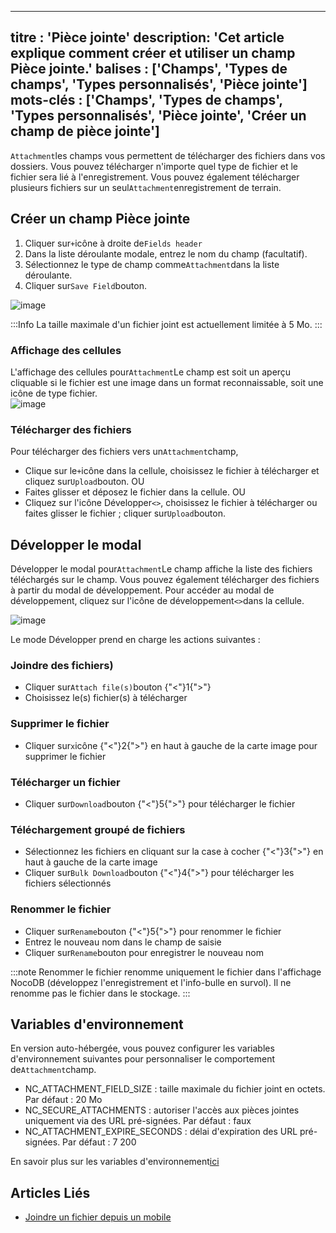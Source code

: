 ***

titre : 'Pièce jointe'
description: 'Cet article explique comment créer et utiliser un champ Pièce jointe.'
balises : \['Champs', 'Types de champs', 'Types personnalisés', 'Pièce jointe']
mots-clés : \['Champs', 'Types de champs', 'Types personnalisés', 'Pièce jointe', 'Créer un champ de pièce jointe']
-------------------------------------------------------------------------------------------------------------------

`Attachment`les champs vous permettent de télécharger des fichiers dans vos dossiers. Vous pouvez télécharger n'importe quel type de fichier et le fichier sera lié à l'enregistrement. Vous pouvez également télécharger plusieurs fichiers sur un seul`Attachment`enregistrement de terrain.

## Créer un champ Pièce jointe

1. Cliquer sur`+`icône à droite de`Fields header`
2. Dans la liste déroulante modale, entrez le nom du champ (facultatif).
3. Sélectionnez le type de champ comme`Attachment`dans la liste déroulante.
4. Cliquer sur`Save Field`bouton.

![image](/img/v2/fields/types/attachment.png)

:::Info
La taille maximale d'un fichier joint est actuellement limitée à 5 Mo.
:::

### Affichage des cellules

L'affichage des cellules pour`Attachment`Le champ est soit un aperçu cliquable si le fichier est une image dans un format reconnaissable, soit une icône de type fichier.\
![image](/img/v2/fields/attachment-cell.png)

### Télécharger des fichiers

Pour télécharger des fichiers vers un`Attachment`champ,

* Clique sur le`+`icône dans la cellule, choisissez le fichier à télécharger et cliquez sur`Upload`bouton. OU
* Faites glisser et déposez le fichier dans la cellule. OU
* Cliquez sur l'icône Développer`<>`, choisissez le fichier à télécharger ou faites glisser le fichier ; cliquer sur`Upload`bouton.

## Développer le modal

Développer le modal pour`Attachment`Le champ affiche la liste des fichiers téléchargés sur le champ. Vous pouvez également télécharger des fichiers à partir du modal de développement. Pour accéder au modal de développement, cliquez sur l'icône de développement`<>`dans la cellule.

![image](/img/v2/fields/attachment-expand.png)

Le mode Développer prend en charge les actions suivantes :

### Joindre des fichiers)

* Cliquer sur`Attach file(s)`bouton {"<"}1{">"}
* Choisissez le(s) fichier(s) à télécharger

### Supprimer le fichier

* Cliquer sur`x`icône {"<"}2{">"} en haut à gauche de la carte image pour supprimer le fichier

### Télécharger un fichier

* Cliquer sur`Download`bouton {"<"}5{">"} pour télécharger le fichier

### Téléchargement groupé de fichiers

* Sélectionnez les fichiers en cliquant sur la case à cocher {"<"}3{">"} en haut à gauche de la carte image
* Cliquer sur`Bulk Download`bouton {"<"}4{">"} pour télécharger les fichiers sélectionnés

### Renommer le fichier

* Cliquer sur`Rename`bouton {"<"}5{">"} pour renommer le fichier
* Entrez le nouveau nom dans le champ de saisie
* Cliquer sur`Rename`bouton pour enregistrer le nouveau nom

:::note
Renommer le fichier renomme uniquement le fichier dans l'affichage NocoDB (développez l'enregistrement et l'info-bulle en survol). Il ne renomme pas le fichier dans le stockage.
:::

## Variables d'environnement

En version auto-hébergée, vous pouvez configurer les variables d'environnement suivantes pour personnaliser le comportement de`Attachment`champ.

* NC\_ATTACHMENT\_FIELD\_SIZE : taille maximale du fichier joint en octets. Par défaut : 20 Mo
* NC\_SECURE\_ATTACHMENTS : autoriser l'accès aux pièces jointes uniquement via des URL pré-signées. Par défaut : faux
* NC\_ATTACHMENT\_EXPIRE\_SECONDS : délai d'expiration des URL pré-signées. Par défaut : 7 200

En savoir plus sur les variables d'environnement[ici](/getting-started/self-hosted/environment-variables)

## Articles Liés

* [Joindre un fichier depuis un mobile](/views/view-types/form#attaching-a-file-from-mobile-device)
